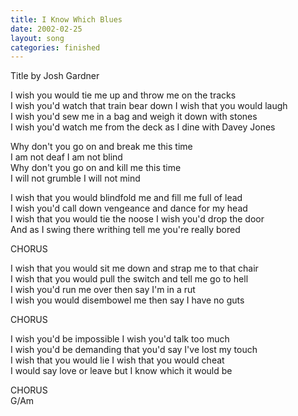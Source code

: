 ```yaml
---
title: I Know Which Blues
date: 2002-02-25
layout: song
categories: finished
---
```

<div class="notes">Title by Josh Gardner</div>

I wish you would tie me up and throw me on the tracks  
I wish you'd watch that train bear down I wish that you would laugh  
I wish you'd sew me in a bag and weigh it down with stones  
I wish you'd watch me from the deck as I dine with Davey Jones

<div class="chorus">
  Why don't you go on and break me this time<br/>
  I am not deaf I am not blind<br/>
  Why don't you go on and kill me this time<br/>
  I will not grumble I will not mind
</div>

I wish that you would blindfold me and fill me full of lead  
I wish you'd call down vengeance and dance for my head  
I wish that you would tie the noose I wish you'd drop the door  
And as I swing there writhing tell me you're really bored

<div class="chorus">CHORUS</div>

I wish that you would sit me down and strap me to that chair  
I wish that you would pull the switch and tell me go to hell  
I wish you'd run me over then say I'm in a rut  
I wish you would disembowel me then say I have no guts

<div class="chorus">CHORUS</div>

I wish you'd be impossible I wish you'd talk too much  
I wish you'd be demanding that you'd say I've lost my touch  
I wish that you would lie I wish that you would cheat  
I would say love or leave but I know which it would be

<div class="chorus">CHORUS</div>

<div class="chords">G/Am</div>
